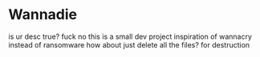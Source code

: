 # Wannadie

is ur desc true? fuck no this is a small dev project inspiration of wannacry instead of ransomware how about just delete all the files? for destruction
